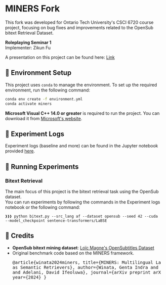 
# MINERS Fork

This fork was developed for Ontario Tech University's CSCI 6720 course project, focusing on bug fixes and improvements related to the OpenSub bitext Retrieval Dataset.

**Roleplaying Seminar 1**  
Implementer: Zikun Fu<br>

A presentation on this project can be found here: [Link](https://docs.google.com/presentation/d/15_714D-FxXXxpVXP4rQg-a9k0smK_srcMI1aEZalz9Q/edit?usp=sharing)

## 🔧 Environment Setup

This project uses `conda` to manage the environment. To set up the required environment, run the following command:

```bash
conda env create -f environment.yml
conda activate miners
```

**Microsoft Visual C++ 14.0 or greater** is required to run the project. You can download it from [Microsoft's website](https://visualstudio.microsoft.com/visual-cpp-build-tools/).

## 📝 Experiment Logs

Experiment logs (baseline and more) can be found in the Jupyter notebook provided [here](./logs.ipynb).

## 🚀 Running Experiments

### Bitext Retrieval

The main focus of this project is the bitext retrieval task using the OpenSub dataset.<br> 
You can run experiments by following the commands in the Experiment logs notebook or the following command:
```
❱❱❱ python bitext.py --src_lang af --dataset opensub --seed 42 --cuda --model_checkpoint sentence-transformers/LaBSE
```

## 📜 Credits

- **OpenSub bitext mining dataset**: [Loïc Magne's OpenSubtitles Dataset](https://huggingface.co/datasets/loicmagne/open-subtitles-bitext-mining)
- Original benchmark code based on the MINERS framework.<pre>
@article{winata2024miners,
  title={MINERS: Multilingual Language Models as Semantic Retrievers},
  author={Winata, Genta Indra and Zhang, Ruochen and Adelani, David Ifeoluwa},
  journal={arXiv preprint arXiv:2406.07424},
  year={2024}
}
</pre>
